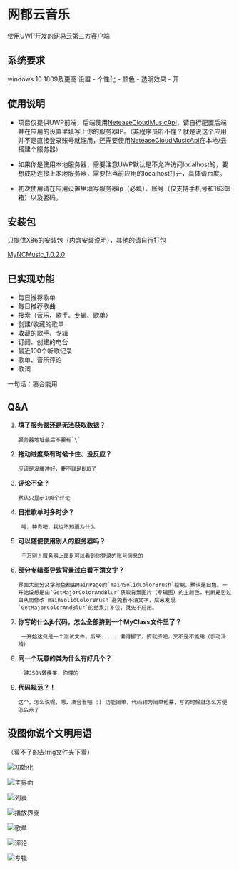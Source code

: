 # 网郁云音乐

使用UWP开发的网易云第三方客户端

## 系统要求
windows 10 1809及更高
设置 - 个性化 - 颜色 - 透明效果 - 开

## 使用说明
- 项目仅提供UWP前端，后端使用[NeteaseCloudMusicApi](https://github.com/Binaryify/NeteaseCloudMusicApi)，请自行配置后端并在应用的设置里填写上你的服务器IP。（非程序员听不懂？就是说这个应用并不是直接登录账号就能用，还需要使用[NeteaseCloudMusicApi](https://github.com/Binaryify/NeteaseCloudMusicApi)在本地/云搭建个服务器）

- 如果你是使用本地服务器，需要注意UWP默认是不允许访问localhost的，要想成功连接上本地服务器，需要把当前应用的localhost打开，具体请百度。

- 初次使用请在应用设置里填写服务器ip（必填）、账号（仅支持手机号和163邮箱）以及密码。


## 安装包

只提供X86的安装包（内含安装说明），其他的请自行打包

[MyNCMusic_1.0.2.0](https://github.com/qedsd/MyNCMusic/releases/download/1.0.2.0/MyNCMusic_1.0.2.0_Test.zip)

## 已实现功能

- 每日推荐歌单
- 每日推荐歌曲
- 搜索（音乐、歌手、专辑、歌单）
- 创建/收藏的歌单
- 收藏的歌手、专辑
- 订阅、创建的电台
- 最近100个听歌记录
- 歌单、音乐评论
- 歌词

一句话：凑合能用

## Q&A

1. **填了服务器还是无法获取数据？**

       服务器地址最后不要有`\`
1. **拖动进度条有时候卡住、没反应？**

       应该是没缓冲好，要不就是BUG了
1. **评论不全？**

       默认只显示100个评论
1. **日推歌单时多时少？**

        哈，神奇吧，我也不知道为什么
1. **可以随便使用别人的服务器吗？**

        千万别！服务器上面是可以看到你登录的账号信息的
        
1. **部分专辑图导致背景过白看不清文字？**

       界面大部分文字颜色都由MainPage的`mainSolidColorBrush`控制，默认是白色。一开始设想是由`GetMajorColorAndBlur`获取背景图片（专辑图）的主颜色，判断是否过白从而修改`mainSolidColorBrush`避免看不清文字，后来发现`GetMajorColorAndBlur`的结果并不佳，就先不启用。
1. **你写的什么jb代码，怎么全部挤到一个MyClass文件里了？**

        一开始这只是一个测试文件，后来......懒得挪了，挤就挤吧，又不是不能用（手动滑稽）
1. **同一个玩意的类为什么有好几个？**

       一键JSON转换类，你懂的
1. **代码规范？！**

       这个，怎么说呢，嗯，凑合看吧 :) 功能简单，代码较为简单粗暴，写的时候就怎么方便怎么来了


## 没图你说个文明用语
（看不了的去Img文件夹下看）

![初始化](https://github.com/qedsd/MyNCMusic/blob/master/Img/initial.png)

![主界面](https://github.com/qedsd/MyNCMusic/blob/master/Img/home.png)

![列表](https://github.com/qedsd/MyNCMusic/blob/master/Img/list.png)

![播放界面](https://github.com/qedsd/MyNCMusic/blob/master/Img/playing.png)

![歌单](https://github.com/qedsd/MyNCMusic/blob/master/Img/playlist.png)

![评论](https://github.com/qedsd/MyNCMusic/blob/master/Img/comment.png)

![专辑](https://github.com/qedsd/MyNCMusic/blob/master/Img/album.png)
